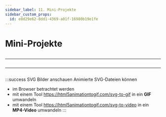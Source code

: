 ```yaml
---
sidebar_label: 11. Mini-Projekte
sidebar_custom_props:
  id: e8d29e62-8dd1-4369-a01f-16980b19e1fe
---
```

# Mini-Projekte

```py live_py title=Projekt1.py id=7eb551ae-7f41-4ca8-bc14-354e8ac32a64

```

---

```py live_py title=Projekt2.py id=8bed2b06-f8c8-4263-9d35-8625e0895427


```

---

```py live_py title=Projekt3.py id=147522e1-bda2-47b7-b9db-604191b3d7f6

```

:::success SVG Bilder anschauen
Animierte SVG-Dateien können 
- im Browser betrachtet werden 
- mit einem Tool https://html5animationtogif.com/svg-to-gif in ein **GIF** umwandeln
- mit einem Tool https://html5animationtogif.com/svg-to-video in ein **MP4-Video** umwandeln
:::
